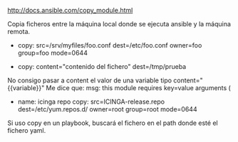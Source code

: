 http://docs.ansible.com/copy_module.html

Copia ficheros entre la máquina local donde se ejecuta ansible y la máquina remota.

- copy: src=/srv/myfiles/foo.conf dest=/etc/foo.conf owner=foo group=foo mode=0644

- copy: content="contenido del fichero" dest=/tmp/prueba

No consigo pasar a content el valor de una variable tipo content="{{variable}}"
Me dice que:
msg: this module requires key=value arguments (

- name: icinga repo
  copy: src=ICINGA-release.repo
        dest=/etc/yum.repos.d/
        owner=root group=root mode=0644


Si uso copy en un playbook, buscará el fichero en el path donde esté el fichero yaml.
